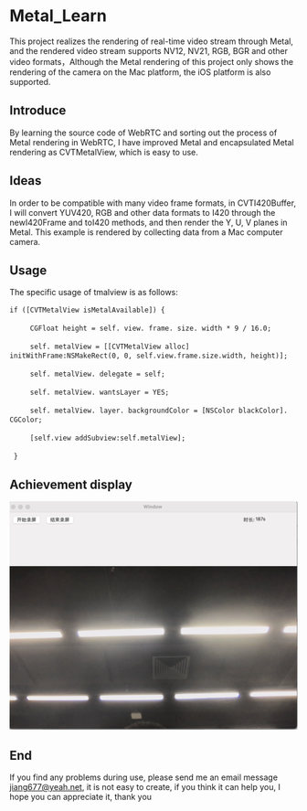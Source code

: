 # Metal_Learn
This project realizes the rendering of real-time video stream through Metal, and the rendered video stream supports NV12, NV21, RGB, BGR and other video formats，Although the Metal rendering of this project only shows the rendering of the camera on the Mac platform, the iOS platform is also supported.

## Introduce
By learning the source code of WebRTC and sorting out the process of Metal rendering in WebRTC, I have improved Metal and encapsulated Metal rendering as CVTMetalView, which is easy to use.

## Ideas
In order to be compatible with many video frame formats, in CVTI420Buffer, I will convert YUV420, RGB and other data formats to I420 through the newI420Frame and toI420 methods, and then render the Y, U, V planes in Metal. This example is rendered by collecting data from a Mac computer camera.

## Usage
The specific usage of tmalview is as follows:

    if ([CVTMetalView isMetalAvailable]) {

         CGFloat height = self. view. frame. size. width * 9 / 16.0;

         self. metalView = [[CVTMetalView alloc] initWithFrame:NSMakeRect(0, 0, self.view.frame.size.width, height)];

         self. metalView. delegate = self;

         self. metalView. wantsLayer = YES;

         self. metalView. layer. backgroundColor = [NSColor blackColor]. CGColor;

         [self.view addSubview:self.metalView];

     }
## Achievement display
![Metal icon](https://github.com/jiang6777/Metal_Learn/blob/main/metal.png)


## End
If you find any problems during use, please send me an email message jiang677@yeah.net, it is not easy to create, if you think it can help you, I hope you can appreciate it, thank you
